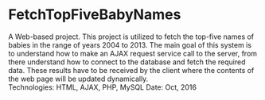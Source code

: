 # FetchTopFiveBabyNames
A Web-based project. 
This project is utilized to fetch the top-five names of babies in the range of years 2004 to 2013.
The main goal of this system is to understand how to make an AJAX request service call to the server, from there understand how to connect to the database and fetch the required data. These results have to be received by the client where the contents of the web page will be updated dynamically.  
Technologies: HTML, AJAX, PHP, MySQL
Date: Oct, 2016
